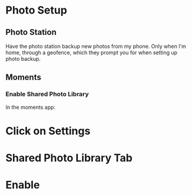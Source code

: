 # Photo Setup

## Photo Station

Have the photo station backup new photos from my phone. Only when I'm home, through a geofence, which they prompt you for when setting up photo backup.

## Moments

### Enable Shared Photo Library

In the moments app:

# Click on Settings
# Shared Photo Library Tab
# Enable


